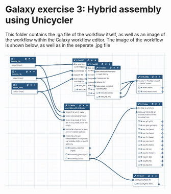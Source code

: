 # Galaxy exercise 3: Hybrid assembly using Unicycler
This folder contains the .ga file of the workflow itself, as well as an image of the workflow within the Galaxy workflow editor. The image of the workflow is shown below, as well as in the seperate .jpg file


![Workflow_3](https://github.com/mgils4/Minor_Bioinformatics_NGS_Workflows_MvG/blob/main/WORKFLOWS/3.%20Hybrid%20assembly%20using%20Unicycler/Workflow%203.jpg)
